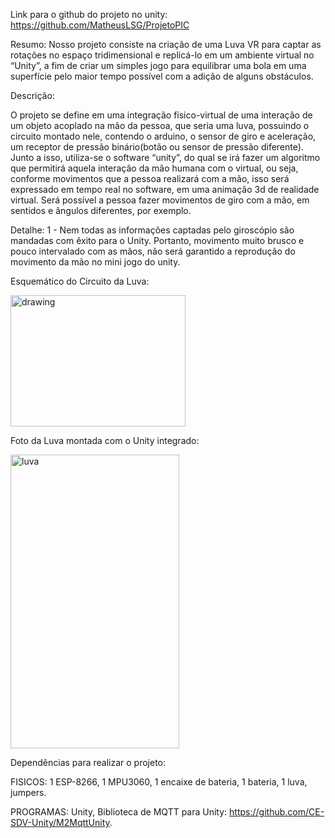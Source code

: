 Link para o github do projeto no unity: https://github.com/MatheusLSG/ProjetoPIC

Resumo:
  Nosso projeto consiste na criação de uma Luva VR para captar as rotações no espaço tridimensional 
  e replicá-lo em um ambiente virtual no “Unity”, a fim de criar um simples jogo para equilibrar uma 
  bola em uma superfície pelo maior tempo possível com a adição de alguns obstáculos. 


Descrição:

  O projeto se define em uma integração físico-virtual de uma interação de um
objeto acoplado na mão da pessoa, que seria uma luva, possuindo o circuito
montado nele, contendo o arduino, o sensor de giro e aceleração, um receptor de
pressão binário(botão ou sensor de pressão diferente). Junto a isso, utiliza-se o
software “unity”, do qual se irá fazer um algoritmo que permitirá aquela interação da
mão humana com o virtual, ou seja, conforme movimentos que a pessoa realizará
com a mão, isso será expressado em tempo real no software, em uma animação 3d
de realidade virtual. Será possível a pessoa fazer movimentos de giro com a mão,
em sentidos e ângulos diferentes, por exemplo.

Detalhe:
    1 - Nem todas as informações captadas pelo giroscópio são mandadas com êxito para o Unity.
Portanto, movimento muito brusco e pouco intervalado com as mãos, não será garantido a reprodução do movimento da mão
no mini jogo do unity.

Esquemático do Circuito da Luva:

<img src="https://user-images.githubusercontent.com/111801182/215936305-392a146e-f174-41db-a751-f1eca70ffd69.jpg" alt="drawing" width="280" height="210"/>

Foto da Luva montada com o Unity integrado:

<img src="https://user-images.githubusercontent.com/111801182/215936792-6959ef9a-837b-4948-81ab-4baa22f50596.jpeg" alt="luva" width="270" height="470"/>

Dependências para realizar o projeto:

  FISICOS:
    1 ESP-8266,
    1 MPU3060,
    1 encaixe de bateria,
    1 bateria,
    1 luva,
    jumpers.
    
  PROGRAMAS:
    Unity,
    Biblioteca de MQTT para Unity: https://github.com/CE-SDV-Unity/M2MqttUnity.
  
